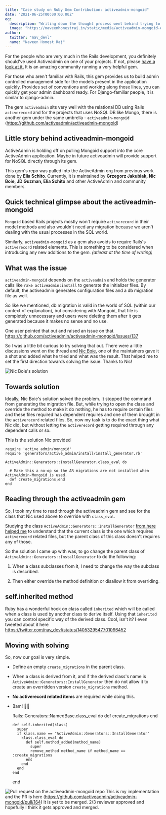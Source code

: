 ```yaml
---
title: "Case study on Ruby Gem Contribution: activeadmin-mongoid"
date: "2021-06-25T00:00:00.00Z"
og:
  description: "Writing down the thought process went behind trying to solve a small issue in activeadmin-mongoid and raising my first PR on the activeadmin's umbrella."
  image: "https://naveenhonestraj.in/static/media/activeadmin-mongoid-og.png"
author:
  twitter: "nav_devl"
  name: "Naveen Honest Raj"
---
```


For the people who are very much in the Rails development, you definitely should've used Activeadmin on one of your projects. If not, please [have a look at it.](https://github.com/activeadmin/activeadmin) It is an amazing community running a very helpful gem.

For those who aren't familiar with Rails, this gem provides us to build admin controlled management side for the models present in the application quickly. Provides set of conventions and working along those lines, you can quickly get your admin dashboard ready. For Django-familiar people, it is similar to django-admin.

The gem `activeadmin` sits very well with the relational DB using Rails `activerecord` and for the projects that uses NoSQL DB like Mongo, there is another gem under the same umbrella - `activeadmin-mongoid` (https://github.com/activeadmin/activeadmin-mongoid)

## Little story behind activeadmin-mongoid
ActiveAdmin is holding off on pulling Mongoid support into the core ActiveAdmin application. Maybe in future activeadmin will provide support for NoSQL directly through its gem.

This gem's repo was pulled into the ActiveAdmin org from previous work done by **Elia Schito**. Currently, it is maintained by **Grzegorz Jakubiak, Nic Boie, JD Guzman, Elia Schito** and other ActiveAdmin and community members.

## Quick technical glimpse about the activeadmin-mongoid

`Mongoid` based Rails projects mostly won't require `activerecord` in their model methods and also wouldn't need any migration because we aren't dealing with the usual processes in the SQL world.

Similarly, `activeadmin-mongoid` as a gem also avoids to require Rails's `activerecord` related elements. This is something to be considered when introducing any new additions to the gem. *(atleast at the time of writing)*

## What was the issue
`activeadmin-mongoid` depends on the `activeadmin` and holds the generator calls like `rake activeadmin:install` to generate the initializer files. By default, the activeadmin generates configuration files and a db migration file as well.

So like we mentioned, db migration is valid in the world of SQL (within our context of explanation), but considering with Mongoid, that file is completely unnecessary and users were deleting them after it gets generated because it makes no sense and no use.

One user pointed that out and raised an issue on that. https://github.com/activeadmin/activeadmin-mongoid/issues/137

So I was a little bit curious to try solving that out. There were a little discussions went on the thread and [Nic Boie](https://github.com/boie0025), one of the maintainers gave it a shot and added what he tried and what was the result. That helped me to set the first direction towards solving the issue. Thanks to Nic!

![Nic Boie's solution](../../static/media/nic-boie-solution.png)

## Towards solution
Ideally, Nic Boie's solution solved the problem. It stopped the command from generating the migration file. But, while trying to open the class and override the method to make it do nothing, he has to require certain files and these files required has dependent requires and one of them brought in the `activerecord` related files. So, now my task is to do the exact thing what Nic did, but without letting the `activerecord` getting required through any dependent calls or so.

This is the solution Nic provided

    require 'active_admin/mongoid'
    require 'generators/active_admin/install/install_generator.rb'

    ActiveAdmin::Generators::InstallGenerator.class_eval do

      # Make this a no-op so the AR migrations are not installed when ActiveAdmin-Mongoid is used.
      def create_migrations;end
    end

## Reading through the activeadmin gem
So, I took my time to read through the activeadmin gem and see for the class that Nic used above to override with `class_eval`.

Studying the class `ActiveAdmin::Generators::InstallGenerator` [from here helped me](https://github.com/activeadmin/activeadmin/blob/master/lib/generators/active_admin/install/install_generator.rb#L5) to understand that the current class is the one which requires `activerecord` related files, but the parent class of this class doesn't requires any of those.

So the solution I came up with was, to go change the parent class of `ActiveAdmin::Generators::InstallGenerator` to do the following:

1. When a class subclasses from it, I need to change the way the subclass is described.

2. Then either override the method definition or disallow it from overriding.

## self.inherited method
Ruby has a wonderful hook on class called `inherited` which will be called when a class is used by another class to derive itself. Using that `inherited` you can control specific way of the derived class. Cool, isn't it? I even tweeted about it here https://twitter.com/nav_devl/status/1405329547701096452

## Moving with solving
So, now our goal is very simple.
- Define an empty `create_migrations` in the parent class.
- When a class is derived from it, and if the derived class's name is `ActiveAdmin::Generators::InstallGenerator` then do not allow it to create an overridden version `create_migrations` method.
- **No activerecord related items** are required while doing this.
- Bam! 🎉🎉


    Rails::Generators::NamedBase.class_eval do
      def create_migrations
      end

      def self.inherited(klass)
        super
        if klass.name == "ActiveAdmin::Generators::InstallGenerator"
          klass.class_eval do 
            def self.method_added(method_name)
              super
              remove_method method_name if method_name == :create_migrations
            end
          end
        end
      end
    end


![Pull request on the activeadmin-mongoid repo](../../static/media/activeadmin-mongoid-pr-screenshot.png)
This is my implementation and the PR is here (https://github.com/activeadmin/activeadmin-mongoid/pull/164) It is yet to be merged. 2/3 reviewer approved and hopefully I think it gets approved and merged. 
